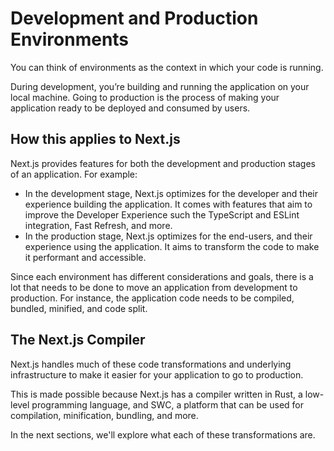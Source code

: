 # Development and Production Environments

You can think of environments as the context in which your code is running.

During development, you’re building and running the application on your local machine. Going to production is the process of making your application ready to be deployed and consumed by users.

## How this applies to Next.js
Next.js provides features for both the development and production stages of an application. For example:

* In the development stage, Next.js optimizes for the developer and their experience building the application. It comes with features that aim to improve the Developer Experience such the TypeScript and ESLint integration, Fast Refresh, and more.
* In the production stage, Next.js optimizes for the end-users, and their experience using the application. It aims to transform the code to make it performant and accessible.

Since each environment has different considerations and goals, there is a lot that needs to be done to move an application from development to production. For instance, the application code needs to be compiled, bundled, minified, and code split.

## The Next.js Compiler
Next.js handles much of these code transformations and underlying infrastructure to make it easier for your application to go to production.

This is made possible because Next.js has a compiler written in Rust, a low-level programming language, and SWC, a platform that can be used for compilation, minification, bundling, and more.

In the next sections, we'll explore what each of these transformations are.
